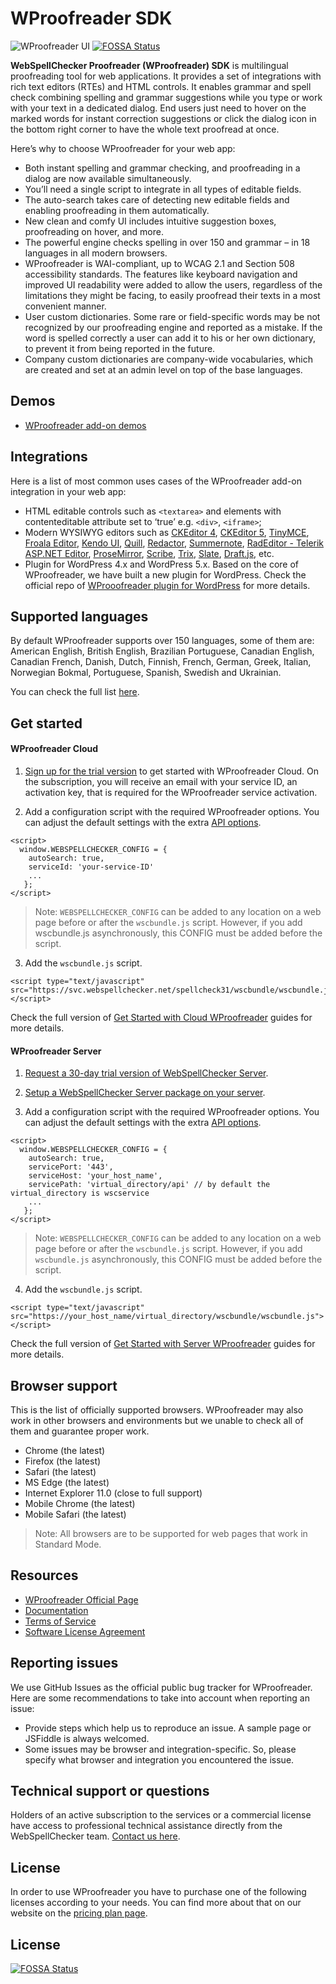 WProofreader SDK
=====================

![WProofreader UI](https://webspellchecker.com/app/images/wproofreader-ui.png)
[![FOSSA Status](https://app.fossa.com/api/projects/git%2Bgithub.com%2FWebSpellChecker%2Fwproofreader.svg?type=shield)](https://app.fossa.com/projects/git%2Bgithub.com%2FWebSpellChecker%2Fwproofreader?ref=badge_shield)

**WebSpellChecker Proofreader (WProofreader) SDK** is multilingual proofreading tool for web applications. It provides a set of integrations with rich text editors (RTEs) and HTML controls. It enables grammar and spell check combining spelling and grammar suggestions while you type or work with your text in a dedicated dialog. End users just need to hover on the marked words for instant correction suggestions or click the dialog icon in the bottom right corner to have the whole text proofread at once.

Here’s why to choose WProofreader for your web app:
* Both instant spelling and grammar checking, and proofreading in a dialog are now available simultaneously.
* You’ll need a single script to integrate in all types of editable fields. 
* The auto-search takes care of detecting new editable fields and enabling proofreading in them automatically.
* New clean and comfy UI includes intuitive suggestion boxes, proofreading on hover, and more.
* The powerful engine checks spelling in over 150 and grammar – in 18 languages in all modern browsers.
* WProofreader is WAI-compliant, up to WCAG 2.1 and Section 508 accessibility standards. The features like keyboard navigation and improved UI readability were added to allow the users, regardless of the limitations they might be facing, to easily proofread their texts in a most convenient manner.
* User custom dictionaries. Some rare or field-specific words may be not recognized by our proofreading engine and reported as a mistake. If the word is spelled correctly a user can add it to his or her own dictionary, to prevent it from being reported in the future.
* Company custom dictionaries are company-wide vocabularies, which are created and set at an admin level on top of the base languages. 

Demos
------------
* [WProofreader add-on demos](https://demos.webspellchecker.com/)


Integrations
------------
Here is a list of most common uses cases of the WProofreader add-on integration in your web app:

* HTML editable controls such as ```<textarea>``` and elements with contenteditable attribute set to ‘true’ e.g. ```<div>```, ```<iframe>```;
* Modern WYSIWYG editors such as [CKEditor 4](https://ckeditor.com/ckeditor-4/), [CKEditor 5](https://ckeditor.com/ckeditor-5/), [TinyMCE](https://www.tiny.cloud/), [Froala Editor](https://www.froala.com/wysiwyg-editor), [Kendo UI](https://www.telerik.com/kendo-ui), [Quill](https://quilljs.com/), [Redactor](https://imperavi.com/redactor/), [Summernote](https://summernote.org/), [RadEditor - Telerik ASP.NET Editor](https://demos.telerik.com/aspnet-ajax/editor/examples/overview/defaultcs.aspx), [ProseMirror](https://prosemirror.net/), [Scribe](https://github.com/guardian/scribe), [Trix](https://trix-editor.org/), [Slate](https://www.slatejs.org/examples/richtext), [Draft.js](https://draftjs.org/), etc.
* Plugin for WordPress 4.x and WordPress 5.x. Based on the core of WProofreader, we have built a new plugin for WordPress. Check the official repo of [WProoofreader plugin for WordPress](https://github.com/WebSpellChecker/wproofreader-plugin-wordpress/) for more details.

Supported languages
------------

By default WProofreader supports over 150 languages, some of them are: American English, British English, Brazilian Portuguese, Canadian English, Canadian French, Danish, Dutch, Finnish, French, German, Greek, Italian, Norwegian Bokmal, Portuguese, Spanish, Swedish and Ukrainian.

You can check the full list [here](https://webspellchecker.com/supported-languages/). 

Get started
------------

#### WProofreader Cloud

1. [Sign up for the trial version](https://webspellchecker.com/free-trial/) to get started with WProofreader Cloud. On the subscription, you will receive an email with your service ID, an activation key, that is required for the WProofreader service activation. 

2. Add a configuration script with the required WProofreader options. You can adjust the default settings with the extra [API options](https://webspellchecker.com/docs/api/wscbundle/Options.html).

```
<script>
  window.WEBSPELLCHECKER_CONFIG = {
    autoSearch: true,
    serviceId: 'your-service-ID'
    ...
   };
</script>
```

> Note: `WEBSPELLCHECKER_CONFIG` can be added to any location on a web page before or after the `wscbundle.js` script. However, if you add wscbundle.js asynchronously, this CONFIG must be added before the script.

3. Add the `wscbundle.js` script.

```
<script type="text/javascript" src="https://svc.webspellchecker.net/spellcheck31/wscbundle/wscbundle.js"></script>
```

Check the full version of [Get Started with Cloud WProofreader](https://docs.webspellchecker.net/display/WebSpellCheckerCloud/WProofreader) guides for more details.

#### WProofreader Server

1. [Request a 30-day trial version of WebSpellChecker Server](https://webspellchecker.com/free-trial/).
2. [Setup a WebSpellChecker Server package on your server](https://docs.webspellchecker.net/display/WebSpellCheckerServer55x).

3. Add a configuration script with the required WProofreader options. You can adjust the default settings with the extra [API options](https://webspellchecker.com/docs/api/wscbundle/Options.html).

```
<script>
  window.WEBSPELLCHECKER_CONFIG = {
    autoSearch: true,
    servicePort: '443', 
    serviceHost: 'your_host_name', 
    servicePath: 'virtual_directory/api' // by default the virtual_directory is wscservice
    ...
   };
</script>
```

> Note: `WEBSPELLCHECKER_CONFIG` can be added to any location on a web page before or after the `wscbundle.js` script. However, if you add `wscbundle.js` asynchronously, this CONFIG must be added before the script.

4. Add the `wscbundle.js` script.

```
<script type="text/javascript" src="https://your_host_name/virtual_directory/wscbundle/wscbundle.js"></script>
```

Check the full version of [Get Started with Server WProofreader](https://docs.webspellchecker.net/display/WebSpellCheckerServer55x/WProofreader) guides for more details.

Browser support
------------

This is the list of officially supported browsers. WProofreader may also work in other browsers and environments but we unable to check all of them and guarantee proper work.

* Chrome (the latest)
* Firefox (the latest)
* Safari (the latest)
* MS Edge (the latest)
* Internet Explorer 11.0 (close to full support)
* Mobile Chrome (the latest)
* Mobile Safari (the latest)

> Note: All browsers are to be supported for web pages that work in Standard Mode.

Resources
------------

* [WProofreader Official Page](https://webspellchecker.com/wsc-proofreader/)
* [Documentation](https://docs.webspellchecker.net/)
* [Terms of Service](https://webspellchecker.com/terms-of-service/)
* [Software License Agreement](https://webspellchecker.com/legal/software-license-agreement/)

Reporting issues
------------

We use GitHub Issues as the official public bug tracker for WProofreader. Here are some recommendations to take into account when reporting an issue:

* Provide steps which help us to reproduce an issue. A sample page or JSFiddle is always welcomed.
* Some issues may be browser and integration-specific.  So, please specify what browser and integration you encountered the issue.

Technical support or questions
------------

Holders of an active subscription to the services or a commercial license have access to professional technical assistance directly from the WebSpellChecker team. [Contact us here](https://webspellchecker.com/contact-us/).

License
------------

In order to use WProofreader you have to purchase one of the following licenses according to your needs. You can find more about that on our website on the [pricing plan page](https://webspellchecker.com/pricing/).


## License
[![FOSSA Status](https://app.fossa.com/api/projects/git%2Bgithub.com%2FWebSpellChecker%2Fwproofreader.svg?type=large)](https://app.fossa.com/projects/git%2Bgithub.com%2FWebSpellChecker%2Fwproofreader?ref=badge_large)